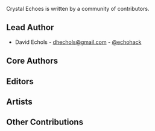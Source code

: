 Crystal Echoes is written by a community of contributors.

## Lead Author
* David Echols - <dhechols@gmail.com> - [@echohack](https://github.com/echohack)

## Core Authors

## Editors

## Artists

## Other Contributions
